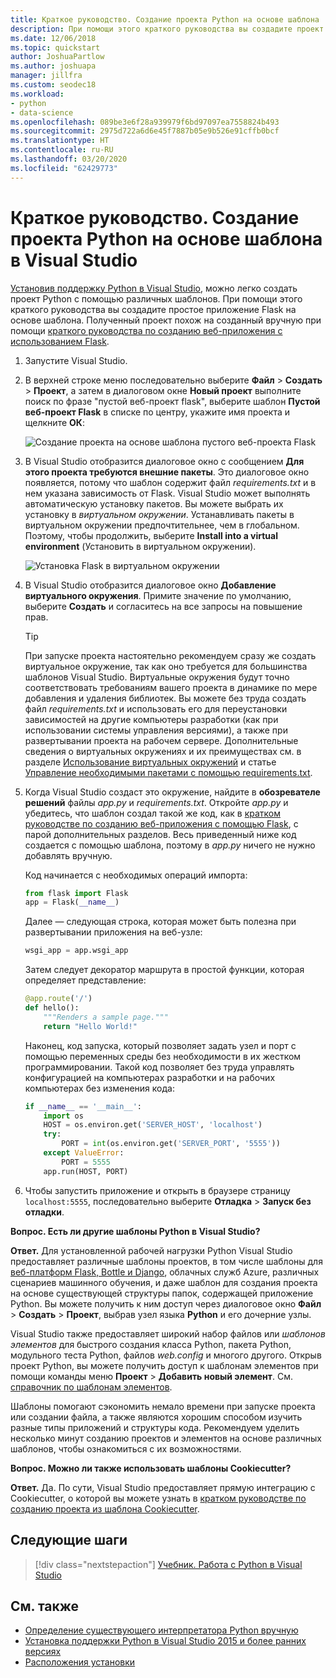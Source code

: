 ```yaml
---
title: Краткое руководство. Создание проекта Python на основе шаблона
description: При помощи этого краткого руководства вы создадите проект Visual Studio для Python на основе встроенного шаблона для базового приложения Flask.
ms.date: 12/06/2018
ms.topic: quickstart
author: JoshuaPartlow
ms.author: joshuapa
manager: jillfra
ms.custom: seodec18
ms.workload:
- python
- data-science
ms.openlocfilehash: 089be3e6f28a939979f6bd97097ea7558824b493
ms.sourcegitcommit: 2975d722a6d6e45f7887b05e9b526e91cffb0bcf
ms.translationtype: HT
ms.contentlocale: ru-RU
ms.lasthandoff: 03/20/2020
ms.locfileid: "62429773"
---
```

# <a name="quickstart-create-a-python-project-from-a-template-in-visual-studio"></a>Краткое руководство. Создание проекта Python на основе шаблона в Visual Studio

[Установив поддержку Python в Visual Studio](installing-python-support-in-visual-studio.md), можно легко создать проект Python с помощью различных шаблонов. При помощи этого краткого руководства вы создадите простое приложение Flask на основе шаблона. Полученный проект похож на созданный вручную при помощи [краткого руководства по созданию веб-приложения с использованием Flask](../ide/quickstart-python.md).

1. Запустите Visual Studio.

1. В верхней строке меню последовательно выберите **Файл** > **Создать** > **Проект**, а затем в диалоговом окне **Новый проект** выполните поиск по фразе "пустой веб-проект flask", выберите шаблон **Пустой веб-проект Flask** в списке по центру, укажите имя проекта и щелкните **ОК**:

    ![Создание проекта на основе шаблона пустого веб-проекта Flask](media/quickstart-python-06-blank-flask-template.png)

1. В Visual Studio отобразится диалоговое окно с сообщением **Для этого проекта требуются внешние пакеты**. Это диалоговое окно появляется, потому что шаблон содержит файл *requirements.txt* и в нем указана зависимость от Flask. Visual Studio может выполнять автоматическую установку пакетов. Вы можете выбрать их установку в *виртуальном окружении*. Устанавливать пакеты в виртуальном окружении предпочтительнее, чем в глобальном. Поэтому, чтобы продолжить, выберите **Install into a virtual environment** (Установить в виртуальном окружении).

    ![Установка Flask в виртуальном окружении](media/quickstart-python-07-install-into-virtual-environment.png)

1. В Visual Studio отобразится диалоговое окно **Добавление виртуального окружения**. Примите значение по умолчанию, выберите **Создать** и согласитесь на все запросы на повышение прав.

    > [!Tip]
    > При запуске проекта настоятельно рекомендуем сразу же создать виртуальное окружение, так как оно требуется для большинства шаблонов Visual Studio. Виртуальные окружения будут точно соответствовать требованиям вашего проекта в динамике по мере добавления и удаления библиотек. Вы можете без труда создать файл *requirements.txt* и использовать его для переустановки зависимостей на другие компьютеры разработки (как при использовании системы управления версиями), а также при развертывании проекта на рабочем сервере. Дополнительные сведения о виртуальных окружениях и их преимуществах см. в разделе [Использование виртуальных окружений](../python/selecting-a-python-environment-for-a-project.md#use-virtual-environments) и статье [Управление необходимыми пакетами с помощью requirements.txt](../python/managing-required-packages-with-requirements-txt.md).

1. Когда Visual Studio создаст это окружение, найдите в **обозревателе решений** файлы *app.py* и *requirements.txt*. Откройте *app.py* и убедитесь, что шаблон создал такой же код, как в [кратком руководстве по созданию веб-приложения с помощью Flask](../ide/quickstart-python.md), с парой дополнительных разделов. Весь приведенный ниже код создается с помощью шаблона, поэтому в *app.py* ничего не нужно добавлять вручную.

    Код начинается с необходимых операций импорта:

    ```python
    from flask import Flask
    app = Flask(__name__)
    ```

    Далее — следующая строка, которая может быть полезна при развертывании приложения на веб-узле:

    ```python
    wsgi_app = app.wsgi_app
    ```

    Затем следует декоратор маршрута в простой функции, которая определяет представление:

    ```python
    @app.route('/')
    def hello():
        """Renders a sample page."""
        return "Hello World!"
    ```

    Наконец, код запуска, который позволяет задать узел и порт с помощью переменных среды без необходимости в их жестком программировании. Такой код позволяет без труда управлять конфигурацией на компьютерах разработки и на рабочих компьютерах без изменения кода:

    ```python
    if __name__ == '__main__':
        import os
        HOST = os.environ.get('SERVER_HOST', 'localhost')
        try:
            PORT = int(os.environ.get('SERVER_PORT', '5555'))
        except ValueError:
            PORT = 5555
        app.run(HOST, PORT)
    ```

1. Чтобы запустить приложение и открыть в браузере страницу `localhost:5555`, последовательно выберите **Отладка** > **Запуск без отладки**.

**Вопрос. Есть ли другие шаблоны Python в Visual Studio?**

**Ответ.** Для установленной рабочей нагрузки Python Visual Studio предоставляет различные шаблоны проектов, в том числе шаблоны для [веб-платформ Flask, Bottle и Django](../python/python-web-application-project-templates.md), облачных служб Azure, различных сценариев машинного обучения, и даже шаблон для создания проекта на основе существующей структуры папок, содержащей приложение Python. Вы можете получить к ним доступ через диалоговое окно **Файл** > **Создать** > **Проект**, выбрав узел языка **Python** и его дочерние узлы.

Visual Studio также предоставляет широкий набор файлов или *шаблонов элементов* для быстрого создания класса Python, пакета Python, модульного теста Python, файлов *web.config* и многого другого. Открыв проект Python, вы можете получить доступ к шаблонам элементов при помощи команды меню **Проект** > **Добавить новый элемент**. См. [справочник по шаблонам элементов](python-item-templates.md).

Шаблоны помогают сэкономить немало времени при запуске проекта или создании файла, а также являются хорошим способом изучить разные типы приложений и структуры кода. Рекомендуем уделить несколько минут созданию проектов и элементов на основе различных шаблонов, чтобы ознакомиться с их возможностями.

**Вопрос. Можно ли также использовать шаблоны Cookiecutter?**

**Ответ.** Да. По сути, Visual Studio предоставляет прямую интеграцию с Cookiecutter, о которой вы можете узнать в [кратком руководстве по созданию проекта из шаблона Cookiecutter](../python/quickstart-04-python-in-visual-studio-project-from-cookiecutter.md).

## <a name="next-steps"></a>Следующие шаги

> [!div class="nextstepaction"]
> [Учебник. Работа с Python в Visual Studio](tutorial-working-with-python-in-visual-studio-step-01-create-project.md)

## <a name="see-also"></a>См. также

- [Определение существующего интерпретатора Python вручную](managing-python-environments-in-visual-studio.md#manually-identify-an-existing-environment)
- [Установка поддержки Python в Visual Studio 2015 и более ранних версиях](installing-python-support-in-visual-studio.md)
- [Расположения установки](installing-python-support-in-visual-studio.md#install-locations)
